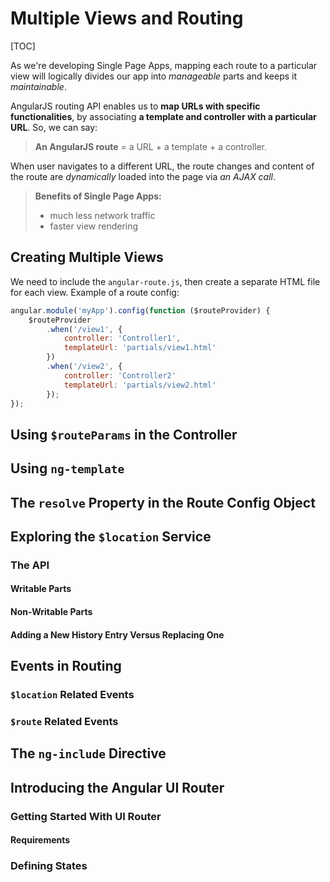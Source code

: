 # Multiple Views and Routing

[TOC]

As we're developing Single Page Apps, mapping each route to a particular view will logically divides our app into *manageable* parts and keeps it *maintainable*.

AngularJS routing API enables us to **map URLs with specific functionalities**, by associating **a template and controller with a particular URL**. So, we can say:

> **An AngularJS route** = a URL + a template + a controller.

When user navigates to a different URL, the route changes and content of the route are *dynamically* loaded into the page via *an AJAX call*.

> **Benefits of Single Page Apps:**
> - much less network traffic
> - faster view rendering

## Creating Multiple Views

We need to include the `angular-route.js`, then create a separate HTML file for each view. Example of a route config:

```JavaScript
angular.module('myApp').config(function ($routeProvider) {
	$routeProvider
		.when('/view1', {
			controller: 'Controller1',
			templateUrl: 'partials/view1.html'
		})
		.when('/view2', {
			controller: 'Controller2'
			templateUrl: 'partials/view2.html'
		});
});
```

## Using `$routeParams` in the Controller
## Using `ng-template`
## The `resolve` Property in the Route Config Object
## Exploring the `$location` Service
### The API
#### Writable Parts
#### Non-Writable Parts
#### Adding a New History Entry Versus Replacing One
## Events in Routing
### `$location` Related Events
### `$route` Related Events
## The `ng-include` Directive
## Introducing the Angular UI Router
### Getting Started With UI Router
#### Requirements
### Defining States